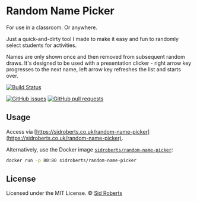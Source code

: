 # Random Name Picker

For use in a classroom. Or anywhere.

Just a quick-and-dirty tool I made to make it easy and fun to randomly select students for activities.

Names are only shown once and then removed from subsequent random draws.
It's designed to be used with a presentation clicker -
right arrow key progresses to the next name, left arrow key refreshes the list and starts over.

[![Build Status](https://img.shields.io/travis/SidRoberts/random-name-picker/development.svg?style=for-the-badge)](https://travis-ci.org/SidRoberts/random-name-picker)

[![GitHub issues](https://img.shields.io/github/issues-raw/SidRoberts/random-name-picker.svg?style=for-the-badge)](https://github.com/SidRoberts/random-name-picker/issues)
[![GitHub pull requests](https://img.shields.io/github/issues-pr-raw/SidRoberts/random-name-picker.svg?style=for-the-badge)](https://github.com/SidRoberts/random-name-picker/pulls)

## Usage

Access via [https://sidroberts.co.uk/random-name-picker](https://sidroberts.co.uk/random-name-picker).

Alternatively, use the Docker image [`sidroberts/random-name-picker`](https://hub.docker.com/repository/docker/sidroberts/random-name-picker):

```bash
docker run -p 80:80 sidroberts/random-name-picker
```

## License

Licensed under the MIT License.
© [Sid Roberts](https://github.com/SidRoberts)
